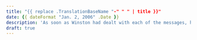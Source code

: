 ```yaml
---
title: "{{ replace .TranslationBaseName "-" " " | title }}"
date: {{ dateFormat "Jan. 2, 2006" .Date }}
description: 'As soon as Winston had dealt with each of the messages, he clipped his speakwritten corrections to the appropriate copy of the Times and pushed them into the pneumatic tube. '
draft: true
---
```


